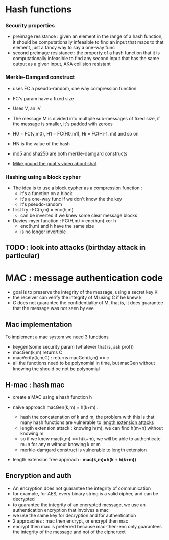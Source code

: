 # Hash functions

### Security properties

- preimage resistance : given an element in the range of a hash function, it should be computationally infeasible to find an input that maps to that element, just a fancy way to say a one-way func
- second preimage resistance : the property of a hash function that it is computationally infeasible to find any second input that has the same output as a given input, AKA collision resistant

### Merkle-Damgard construct

- uses FC a pseudo-random, one way compression function
- FC's param have a fixed size
- Uses V, an IV
- The message M is divided into multiple sub-messages of fixed size, if the message is smaller, it's padded with zeroes
- H0 = FC(v,m0), H1 = FC(H0,m1), Hi = FC(Hi-1, mi) and so on
- HN is the value of the hash

- md5 and sha256 are both merkle-damgard constructs
- [Mike pound the goat's video about sha1](https://www.youtube.com/watch?v=DMtFhACPnTY)

### Hashing using a block cypher

- The idea is to use a block cypher as a compression function :
  - it's a function on a block
  - it's a one-way func if we don't know the the key
  - it's pseudo-random
- first try : FC(h,m) = enc(h,m)
  - can be inverted if we knew some clear message blocks
- Davies-myer function : FC(H,m) = enc(h,m) xor h
  - enc(h,m) and h have the same size
  - is no longer invertible

## TODO : look into attacks (birthday attack in particular)

# MAC : message authentication code

- goal is to preserve the integrity of the message, using a secret key K
- the receiver can verify the integrity of M using C if he knew k
- C does not guarantee the confidentiality of M, that is, it does guarantee that the message was not seen by eve

## Mac implementation

To implement a mac system we need 3 functions

- keygen(some security param (whatever that is, ask prof))
- macGen(k,m) returns C
- macVerify(k,m,C) : returns macGen(k,m) == c
- all the functions need to be polynomial in time, but macGen without knowing the should be not be polynomial

## H-mac : hash mac

- create a MAC using a hash function h
- naive approach macGen(k,m) = h(k+m) :

  - hash the concatenation of k and m, the problem with this is that many hash functions are vulnerable to [length extension attacks](https://en.wikipedia.org/wiki/Length_extension_attack)
  - length extension attack : knowing h(m), we can find h(m+n) without knowing m
  - so if we knew mac(k,m) == h(k+m), we will be able to authenticate m+n for any n without knowing k or m
  - merkle-damgard construct is vulnerable to length extension

- length extension free approach : **mac(k,m)=h(k + h(k+m))**

## Encryption and auth

- An encryption does not guarantee the integrity of communication
- for example, for AES, every binary string is a valid cipher, and can be decrypted
- to guarantee the integrity of an encrypted message, we use an authentication encryption that involves a mac
- we use the same key for decryption and for authentication
- 2 approaches : mac then encrypt, or encrypt then mac
- encrypt then mac is preferred because mac-then-enc only guarantees the integrity of the message and not of the ciphertext
